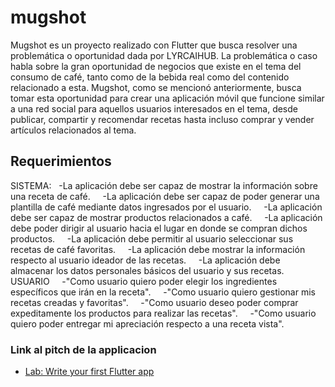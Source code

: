 # mugshot

Mugshot es un proyecto realizado con Flutter que busca resolver una problemática o oportunidad dada por LYRCAIHUB.
La problemática o caso habla sobre la gran oportunidad de negocios que existe en el tema del consumo de café, tanto como
de la bebida real como del contenido relacionado a esta. Mugshot, como se mencionó anteriormente, busca tomar esta oportunidad
para crear una aplicación móvil que funcione similar a una red social para aquellos usuarios interesados en el tema,
desde publicar, compartir y recomendar recetas hasta incluso comprar y vender artículos relacionados al tema.
## Requerimientos
SISTEMA:
    -La aplicación debe ser capaz de mostrar la información sobre una receta de café.
    -La aplicación debe ser capaz de poder generar una plantilla de café mediante datos ingresados por el usuario.
    -La aplicación debe ser capaz de mostrar productos relacionados a café.
    -La aplicación debe poder dirigir al usuario hacia el lugar en donde se compran dichos productos.
    -La aplicación debe permitir al usuario seleccionar sus recetas de café favoritas.
    -La aplicación debe mostrar la información respecto al usuario ideador de las recetas.
    -La aplicación debe almacenar los datos personales básicos del usuario y sus recetas.
USUARIO
    -"Como usuario quiero poder elegir los ingredientes específicos que irán en la receta".
    -"Como usuario quiero gestionar mis recetas creadas y favoritas".
    -"Como usuario deseo poder comprar expeditamente los productos para realizar las recetas".
    -"Como usuario quiero poder entregar mi apreciación respecto a una receta vista".



### Link al pitch de la applicacion

- [Lab: Write your first Flutter app](https://docs.flutter.dev/get-started/codelab)

